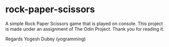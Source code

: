 # rock-paper-scissors

A simple Rock Paper Scissors game that is played on console. This project is made under an assignment of The Odin Project. Thank you for reading it.

Regards
Yogesh Dubey
(yogramming)